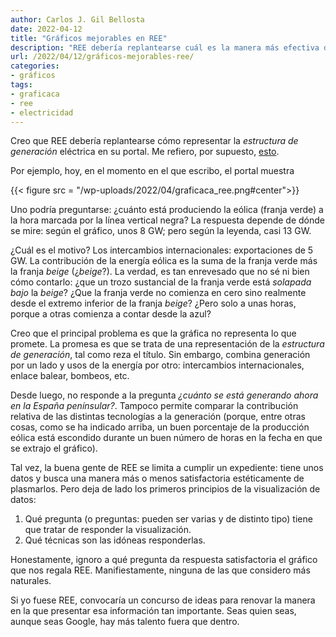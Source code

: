 ```yaml
---
author: Carlos J. Gil Bellosta
date: 2022-04-12
title: "Gráficos mejorables en REE"
description: "REE debería replantearse cuál es la manera más efectiva de representar la 'estructura de generación' eléctrica"
url: /2022/04/12/gráficos-mejorables-ree/
categories:
- gráficos
tags:
- graficaca
- ree
- electricidad
---
```


Creo que REE debería replantearse cómo representar la _estructura de generación_ eléctrica en su portal. Me refiero, por supuesto, [esto](https://demanda.ree.es/visiona/peninsula/demanda/acumulada/).

Por ejemplo, hoy, en el momento en el que escribo, el portal muestra

{{< figure src = "/wp-uploads/2022/04/graficaca_ree.png#center">}}

Uno podría preguntarse: ¿cuánto está produciendo la eólica (franja verde) a la hora marcada por la línea vertical negra? La respuesta depende de dónde se mire: según el gráfico, unos 8 GW; pero según la leyenda, casi 13 GW.

¿Cuál es el motivo? Los intercambios internacionales: exportaciones de 5 GW. La contribución de la energía eólica es la suma de la franja verde más la franja _beige_ (¿_beige_?). La verdad, es tan enrevesado que no sé ni bien cómo contarlo: ¿que un trozo sustancial de la franja verde está _solapada bajo_ la _beige_? ¿Que la franja verde no comienza en cero sino realmente desde el extremo inferior de la franja _beige_? ¿Pero solo a unas horas, porque a otras comienza a contar desde la azul?

Creo que el principal problema es que la gráfica no representa lo que promete. La promesa es que se trata de una representación de la _estructura de generación_, tal como reza el título. Sin embargo, combina generación por un lado y usos de la energía por otro: intercambios internacionales, enlace balear, bombeos, etc.

Desde luego, no responde a la pregunta _¿cuánto se está generando ahora en la España penínsular?_. Tampoco permite comparar la contribución relativa de las distintas tecnologías a la generación (porque, entre otras cosas, como se ha indicado arriba, un buen porcentaje de la producción eólica está escondido durante un buen número de horas en la fecha en que se extrajo el gráfico).

Tal vez, la buena gente de REE se limita a cumplir un expediente: tiene unos datos y busca una manera más o menos satisfactoria estéticamente de plasmarlos. Pero deja de lado los primeros principios de la visualización de datos:

1. Qué pregunta (o preguntas: pueden ser varias y de distinto tipo) tiene que tratar de responder la visualización.
2. Qué técnicas son las idóneas responderlas.

Honestamente, ignoro a qué pregunta da respuesta satisfactoria el gráfico que nos regala REE. Manifiestamente, ninguna de las que considero más naturales.

Si yo fuese REE, convocaría un concurso de ideas para renovar la manera en la que presentar esa información tan importante. Seas quien seas, aunque seas Google, hay más talento fuera que dentro.


